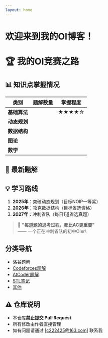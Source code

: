 ```yaml
---
layout: home
---
```


# 欢迎来到我的OI博客！

# 🏆 我的OI竞赛之路

## 📊 知识点掌握情况

| 类别 | 题解数量 | 掌握程度 |
|------|----------|----------|
| **基础算法** |  | ★★★★☆ |
| **动态规划** |  | |
| **数据结构** |  | |
| **图论** | | |
| **数学** | | |

## 🌟 最新题解

## 💡 学习路线
1. **2025年**：突破动态规划（目标NOIP一等奖）
2. **2026年**：攻克数据结构（目标省选资格）
3. **2027年**：冲刺省队（每日1道省选真题）

> 🌈 **"每道题的思考过程，都比AC更重要"**  
> —— 一个正在冲刺省队的初中OIer\

## 分类导航
- [洛谷题解](/luogu)
- [Codeforces题解](/Codeforces)
- [AtCoder题解](/Atcoder)
- [STL笔记](/STL)
- [其他](/Others)

## ⚠️ 仓库说明
- 本仓库**禁止提交 Pull Request**
- 所有修改由作者直接管理
- 如有问题请通过 [c222425@163.com] 联系我
